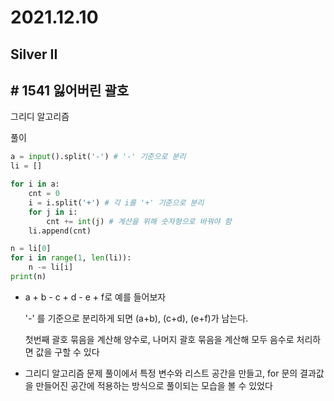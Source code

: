 # 2021.12.10

## Silver II

## # 1541 잃어버린 괄호

그리디 알고리즘



풀이

```python
a = input().split('-') # '-' 기준으로 분리
li = []

for i in a:
    cnt = 0
    i = i.split('+') # 각 i를 '+' 기준으로 분리
    for j in i:
        cnt += int(j) # 계산을 위해 숫자형으로 바꿔야 함
    li.append(cnt)

n = li[0]
for i in range(1, len(li)):
    n -= li[i]
print(n)
```



* a + b - c + d - e + f로 예를 들어보자

  '-' 를 기준으로 분리하게 되면 (a+b), (c+d), (e+f)가 남는다. 

  첫번째 괄호 묶음을 계산해 양수로, 나머지 괄호 묶음을 계산해 모두 음수로 처리하면 값을 구할 수 있다

* 그리디 알고리즘 문제 풀이에서 특정 변수와 리스트 공간을 만들고, for 문의 결과값을 만들어진 공간에 적용하는 방식으로 풀이되는 모습을 볼 수 있었다

